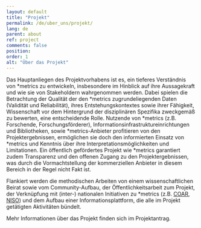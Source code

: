 ```yaml
---
layout: default
title: "Projekt"
permalink: /de/uber_uns/projekt/
lang: de
parent: about
ref: project
comments: false
position:
order: 1
alt: "Über das Projekt"
---
```


Das Hauptanliegen des Projektvorhabens ist es, ein tieferes Verständnis von \*metrics zu entwickeln, insbesondere im Hinblick auf ihre Aussagekraft und wie sie von Stakeholdern wahrgenommen werden. Dabei spielen die Betrachtung der Qualität der den \*metrics zugrundeliegenden Daten (Validität und Reliabilität), ihres Entstehungskontextes sowie ihrer Fähigkeit, Wissenschaft vor dem Hintergrund der disziplinären Spezifika zweckgemäß zu bewerten, eine entscheidende Rolle. Nutzende von \*metrics (z.B. Forschende, Forschungsförderer), Informationsinfrastruktureinrichtungen und Bibliotheken, sowie \*metrics-Anbieter profitieren von den Projektergebnissen, ermöglichen sie doch den informierten Einsatz von \*metrics und Kenntnis über ihre Interpretationsmöglichkeiten und Limitationen. Ein öffentlich gefördertes Projekt wie \*metrics garantiert zudem Transparenz und den offenen Zugang zu den Projektergebnissen, was durch die Vormachtstellung der
kommerziellen Anbieter in diesem Bereich in der Regel nicht Fakt ist.

Flankiert werden die methodischen Arbeiten von einem wissenschaftlichen Beirat sowie vom Community-Aufbau, der Öffentlichkeitsarbeit zum Projekt, der Verknüpfung mit (inter-) nationalen Initiativen zu \*metrics (z.B. [COAR](https://www.coar-repositories.org), [NISO](http://www.niso.org/home/)) und dem Aufbau einer Informationsplattform, die alle im Projekt getätigten Aktivitäten bündelt.

Mehr Informationen über das Projekt finden sich im Projektantrag.
